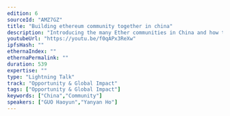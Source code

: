 ```yaml
---
edition: 6
sourceId: "AMZ7GZ"
title: "Building ethereum community together in china"
description: "Introducing the many Ether communities in China and how they are growing together"
youtubeUrl: "https://youtu.be/f0qAPx3ReXw"
ipfsHash: ""
ethernaIndex: ""
ethernaPermalink: ""
duration: 539
expertise: ""
type: "Lightning Talk"
track: "Opportunity & Global Impact"
tags: ["Opportunity & Global Impact"]
keywords: ["China","Community"]
speakers: ["GUO Haoyun","Yanyan Ho"]
---
```

